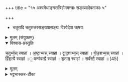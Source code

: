 +++
title = "१५ अश्वमेधाङ्गरात्रिहोममन्त्राः सङ्ख्यादेवताकाः ५"

+++
- चतुरादि चतुरुत्तरसङ्ख्यासङ्घः
विश्वेदेवा ऋषयः
<details><summary>मूलम् (संयुक्तम्)</summary>

च॒तुर्भ्य॒स्स्वाहा॑ऽष्टा॒भ्यस्स्वाहा॑ द्वाद॒शभ्य॒स्स्वाहा॑ षोड॒शभ्य॒स्स्वाहा॑ विँश॒त्यै स्वाहा॒ षण्ण॑वत्यै॒ स्वाहा॑ श॒ताय॒ स्वाहा॒ सर्व॑स्मै॒ स्वाहा॑ ॥ [45]  
</details>

<details open><summary>विश्वास-प्रस्तुतिः</summary>

च॒तुर्भ्य॒स् स्वाहा॑ । अ॒ष्टा॒भ्यस् स्वाहा॑ । द्वा॒द॒शाभ्य॒स् स्वाहा॑ । षो॒ड॒शभ्य॒स् स्वाहा॑ ।  
विँ॒श॒त्यै स्वाहा॑ ।॒ षण्ण॑वत्यै॒ स्वाहा॑ । श॒ताय॒ स्वाहा॑ । सर्व॑स्मै॒ स्वाहा॑ ॥ [45]  
</details>

<details><summary>मूलम्</summary>

च॒तुर्भ्य॒स् स्वाहा॑ । अ॒ष्टा॒भ्यस् स्वाहा॑ । द्वा॒द॒शाभ्य॒स् स्वाहा॑ । षो॒ड॒शभ्य॒स् स्वाहा॑ ।  
विँ॒श॒त्यै स्वाहा॑ ।॒ षण्ण॑वत्यै॒ स्वाहा॑ । श॒ताय॒ स्वाहा॑ । सर्व॑स्मै॒ स्वाहा॑ ॥ [45]  
</details>

<details><summary>भट्टभास्कर-टीका</summary>

1अथ चतुरादिचतुरुत्तरा युग्मा गृह्यन्ते - चतुर्भ्य इत्यादि ॥ विंशत्यन्तानां ग्रहणं उपात्तस्य चतुष्कपञ्चकस्य विंशत्यन्तरेऽप्यविशिष्टत्वात् । षण्णवतिग्रहणं यावच्छतमव्यवच्छेदेन चतुष्कान्वयप्रदर्शनार्थं चतुर्भिश्शतपूरणख्यापनार्यं च ॥

इति सप्तमे द्वितीये पञ्चदशोनुवाकः ॥  
</details>
